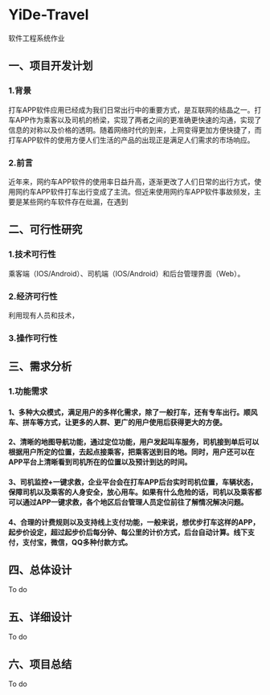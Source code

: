 # YiDe-Travel
软件工程系统作业
## 一、项目开发计划
### 1.背景
  打车APP软件应用已经成为我们日常出行中的重要方式，是互联网的结晶之一。打车APP作为乘客以及司机的桥梁，实现了两者之间的更准确更快速的沟通，实现了信息的对称以及价格的透明。随着网络时代的到来，上网变得更加方便快捷了，而打车APP软件的使用方便人们生活的产品的出现正是满足人们需求的市场响应。
### 2.前言
近年来，网约车APP软件的使用率日益升高，逐渐更改了人们日常的出行方式，使用网约车APP软件打车出行变成了主流。但近来使用网约车APP软件事故频发，主要是某些网约车软件存在纰漏，在遇到
## 二、可行性研究
### 1.技术可行性
乘客端（IOS/Android）、司机端（IOS/Android）和后台管理界面（Web）。
### 2.经济可行性
利用现有人员和技术，
### 3.操作可行性
## 三、需求分析
### 1.功能需求
#### 1、多种大众模式，满足用户的多样化需求，除了一般打车，还有专车出行。顺风车、拼车等方式，让更多的人群、更广的用户使用后获得更大的方便。
#### 2、清晰的地图导航功能，通过定位功能，用户发起叫车服务，司机接到单后可以根据用户所定的位置，去起点接乘客，把乘客送到目的地。同时，用户还可以在APP平台上清晰看到司机所在的位置以及预计到达的时间。
#### 3、司机监控+一键求救，企业平台会在打车APP后台实时司机位置，车辆状态，保障司机以及乘客的人身安全，放心用车。如果有什么危险的话，司机以及乘客都可以通过APP一键求救，各个地区后台管理人员定位前往了解情况解决问题。
#### 4、合理的计费规则以及支持线上支付功能，一般来说，想优步打车这样的APP，起步价设定，超过起步价后每分钟、每公里的计价方式，后台自动计算。线下支付，支付宝，微信，QQ多种付款方式。
## 四、总体设计
To do
## 五、详细设计
To do
## 六、项目总结
To do
